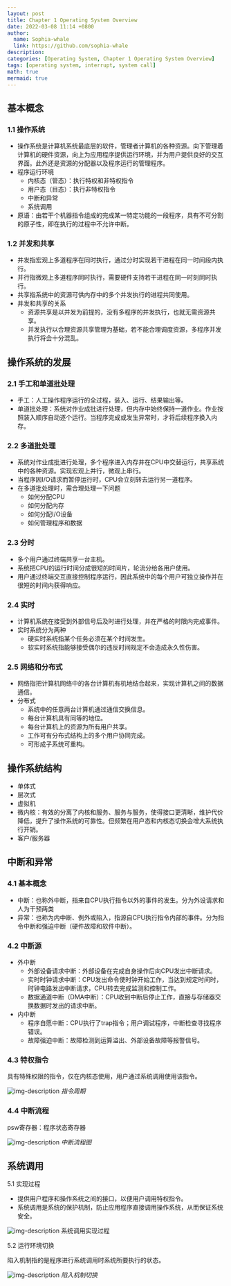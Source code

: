 ```yaml
---
layout: post
title: Chapter 1 Operating System Overview
date: 2022-03-08 11:14 +0800
author:
  name: Sophia-whale
  link: https://github.com/sophia-whale
description:
categories: [Operating System, Chapter 1 Operating System Overview]
tags: [operating system, interrupt, system call]
math: true
mermaid: true
---
```

## 基本概念

### 1.1 操作系统

* 操作系统是计算机系统最底层的软件，管理者计算机的各种资源。向下管理着计算机的硬件资源，向上为应用程序提供运行环境，并为用户提供良好的交互界面。此外还是资源的分配器以及程序运行的管理程序。
* 程序运行环境
  * 内核态（管态）：执行特权和非特权指令
  * 用户态（目态）：执行非特权指令
  * 中断和异常
  * 系统调用
* 原语：由若干个机器指令组成的完成某一特定功能的一段程序，具有不可分割的原子性，即在执行的过程中不允许中断。

### 1.2 并发和共享

* 并发指宏观上多道程序在同时执行，通过分时实现若干进程在同一时间段内执行。
* 并行指微观上多道程序同时执行，需要硬件支持若干进程在同一时刻同时执行。
* 共享指系统中的资源可供内存中的多个并发执行的进程共同使用。
* 并发和共享的关系
  * 资源共享是以并发为前提的，没有多程序的并发执行，也就无需资源共享。
  * 并发执行以合理资源共享管理为基础，若不能合理调度资源，多程序并发执行将会十分混乱。

## 操作系统的发展

### 2.1 手工和单道批处理

* 手工：人工操作程序运行的全过程，装入、运行、结果输出等。
* 单道批处理：系统对作业成批进行处理，但内存中始终保持一道作业。作业按照装入顺序自动逐个运行。当程序完成或发生异常时，才将后续程序换入内存。

### 2.2 多道批处理

* 系统对作业成批进行处理，多个程序进入内存并在CPU中交替运行，共享系统中的各种资源。实现宏观上并行，微观上串行。
* 当程序因I/O请求而暂停运行时，CPU会立刻转去运行另一道程序。
* 在多道批处理时，需合理处理一下问题
  * 如何分配CPU
  * 如何分配内存
  * 如何分配I/O设备
  * 如何管理程序和数据

### 2.3 分时

* 多个用户通过终端共享一台主机。
* 系统把CPU的运行时间分成很短的时间片，轮流分给各用户使用。
* 用户通过终端交互直接控制程序运行，因此系统中的每个用户可独立操作并在很短的时间内获得响应。

### 2.4 实时

* 计算机系统在接受到外部信号后及时进行处理，并在严格的时限内完成事件。
* 实时系统分为两种
  * 硬实时系统指某个任务必须在某个时间发生。
  * 软实时系统指能够接受偶尔的违反时间规定不会造成永久性伤害。

### 2.5 网络和分布式

* 网络指把计算机网络中的各台计算机有机地结合起来，实现计算机之间的数据通信。
* 分布式
  * 系统中的任意两台计算机通过通信交换信息。
  * 每台计算机具有同等的地位。
  * 每台计算机上的资源为所有用户共享。
  * 工作可有分布式结构上的多个用户协同完成。
  * 可形成子系统可重构。

## 操作系统结构

* 单体式
* 层次式
* 虚拟机
* 微内核：有效的分离了内核和服务、服务与服务，使得接口更清晰，维护代价降低，提升了操作系统的可靠性。但频繁在用户态和内核态切换会增大系统执行开销。
* 客户/服务器

## 中断和异常

### 4.1 基本概念

* 中断：也称外中断，指来自CPU执行指令以外的事件的发生。分为外设请求和人为干预两类
* 异常：也称为内中断、例外或陷入，指源自CPU执行指令内部的事件。分为指令中断和强迫中断（硬件故障和软件中断）。

### 4.2 中断源

* 外中断
  * 外部设备请求中断：外部设备在完成自身操作后向CPU发出中断请求。
  * 实时时钟请求中断：CPU发出命令使时钟开始工作，当达到规定时间时，时钟电路发出中断请求，CPU转去完成监测和控制工作。
  * 数据通道中断（DMA中断）：CPU收到中断后停止工作，直接与存储器交换数据时发出的请求中断。
* 内中断
  * 程序自愿中断：CPU执行了trap指令；用户调试程序，中断检查寻找程序错误。
  * 故障强迫中断：故障检测到运算溢出、外部设备故障等报警信号。

### 4.3 特权指令

具有特殊权限的指令，仅在内核态使用，用户通过系统调用使用该指令。

![img-description](/assets/posts/20220308/4.3.png)
*指令周期*

### 4.4 中断流程

psw寄存器：程序状态寄存器

![img-description](/assets/posts/20220308/4.4.png)
*中断流程图*

## 系统调用

5.1 实现过程

* 提供用户程序和操作系统之间的接口，以便用户调用特权指令。
* 系统调用是系统的保护机制，防止应用程序直接调用操作系统，从而保证系统安全。

![img-description](/assets/posts/20220308/5.1.png)
系统调用实现过程

5.2 运行环境切换

陷入机制指的是程序进行系统调用时系统所要执行的状态。

![img-description](/assets/posts/20220308/5.2.png)
*陷入机制切换*

